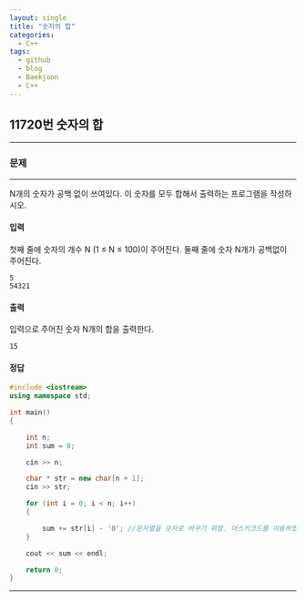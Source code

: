 ```yaml
---
layout: single
title: "숫자의 합"
categories:
  - C++
tags:
  - github
  - blog
  - Baekjoon
  - C++
---
```

## 11720번 **숫자의 합**
---

### 문제
---
  N개의 숫자가 공백 없이 쓰여있다. 이 숫자를 모두 합해서 출력하는 프로그램을 작성하시오.

#### 입력
첫째 줄에 숫자의 개수 N (1 ≤ N ≤ 100)이 주어진다. 둘째 줄에 숫자 N개가 공백없이 주어진다.
```
5
54321
```

#### 출력
입력으로 주어진 숫자 N개의 합을 출력한다.
```
15
```

#### 정답
```c++
#include <iostream>
using namespace std;

int main()
{

	int n;
	int sum = 0;

	cin >> n;

	char * str = new char[n + 1];
	cin >> str;

	for (int i = 0; i < n; i++)
	{

		sum += str[i] - '0'; //문자열을 숫자로 바꾸기 위함. 아스키코드를 이용하였다. 0은 아스키 코드에서 48
	}

	cout << sum << endl;

	return 0;
}
```

---
